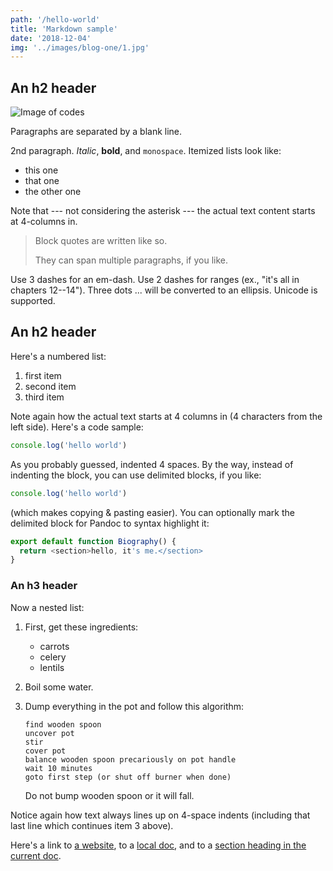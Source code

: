 ```yaml
---
path: '/hello-world'
title: 'Markdown sample'
date: '2018-12-04'
img: '../images/blog-one/1.jpg'
---
```


## An h2 header

![Image of codes](../images/blog-one/1.jpg)

Paragraphs are separated by a blank line.

2nd paragraph. _Italic_, **bold**, and `monospace`. Itemized lists look like:

- this one
- that one
- the other one

Note that --- not considering the asterisk --- the actual text content starts at 4-columns in.

> Block quotes are written like so.
>
> They can span multiple paragraphs, if you like.

Use 3 dashes for an em-dash. Use 2 dashes for ranges (ex., "it's all in chapters 12--14"). Three dots ... will be converted to an ellipsis. Unicode is supported.

## An h2 header

Here's a numbered list:

1.  first item
2.  second item
3.  third item

Note again how the actual text starts at 4 columns in (4 characters from the left side). Here's a code sample:

```js
console.log('hello world')
```

As you probably guessed, indented 4 spaces. By the way, instead of indenting the block, you can use delimited blocks, if you like:

```js
console.log('hello world')
```

(which makes copying & pasting easier). You can optionally mark the delimited block for Pandoc to syntax highlight it:

```js
export default function Biography() {
  return <section>hello, it's me.</section>
}
```

### An h3 header

Now a nested list:

1.  First, get these ingredients:

    - carrots
    - celery
    - lentils

2.  Boil some water.

3.  Dump everything in the pot and follow this algorithm:

        find wooden spoon
        uncover pot
        stir
        cover pot
        balance wooden spoon precariously on pot handle
        wait 10 minutes
        goto first step (or shut off burner when done)

    Do not bump wooden spoon or it will fall.

Notice again how text always lines up on 4-space indents (including that last line which continues item 3 above).

Here's a link to [a website](http://foo.bar), to a [local doc](local-doc.html), and to a [section heading in the current doc](#an-h2-header).
